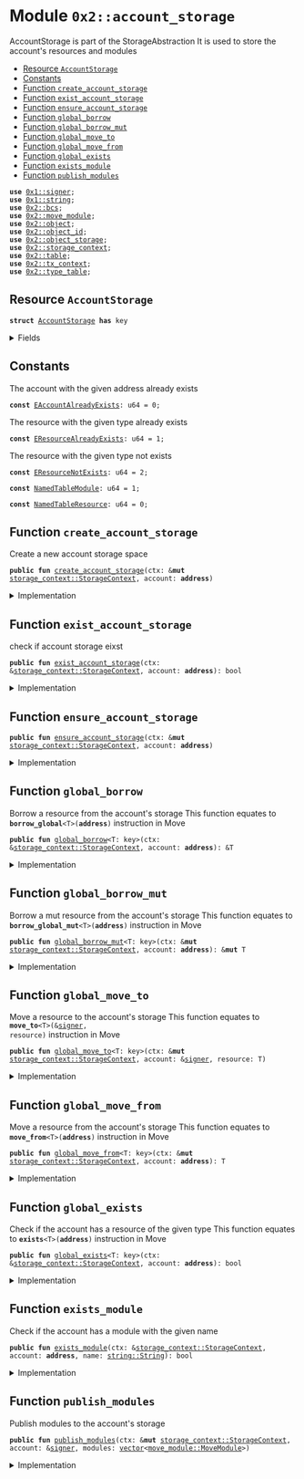 
<a name="0x2_account_storage"></a>

# Module `0x2::account_storage`

AccountStorage is part of the StorageAbstraction
It is used to store the account's resources and modules


-  [Resource `AccountStorage`](#0x2_account_storage_AccountStorage)
-  [Constants](#@Constants_0)
-  [Function `create_account_storage`](#0x2_account_storage_create_account_storage)
-  [Function `exist_account_storage`](#0x2_account_storage_exist_account_storage)
-  [Function `ensure_account_storage`](#0x2_account_storage_ensure_account_storage)
-  [Function `global_borrow`](#0x2_account_storage_global_borrow)
-  [Function `global_borrow_mut`](#0x2_account_storage_global_borrow_mut)
-  [Function `global_move_to`](#0x2_account_storage_global_move_to)
-  [Function `global_move_from`](#0x2_account_storage_global_move_from)
-  [Function `global_exists`](#0x2_account_storage_global_exists)
-  [Function `exists_module`](#0x2_account_storage_exists_module)
-  [Function `publish_modules`](#0x2_account_storage_publish_modules)


<pre><code><b>use</b> <a href="">0x1::signer</a>;
<b>use</b> <a href="">0x1::string</a>;
<b>use</b> <a href="bcs.md#0x2_bcs">0x2::bcs</a>;
<b>use</b> <a href="move_module.md#0x2_move_module">0x2::move_module</a>;
<b>use</b> <a href="object.md#0x2_object">0x2::object</a>;
<b>use</b> <a href="object_id.md#0x2_object_id">0x2::object_id</a>;
<b>use</b> <a href="object_storage.md#0x2_object_storage">0x2::object_storage</a>;
<b>use</b> <a href="storage_context.md#0x2_storage_context">0x2::storage_context</a>;
<b>use</b> <a href="table.md#0x2_table">0x2::table</a>;
<b>use</b> <a href="tx_context.md#0x2_tx_context">0x2::tx_context</a>;
<b>use</b> <a href="type_table.md#0x2_type_table">0x2::type_table</a>;
</code></pre>



<a name="0x2_account_storage_AccountStorage"></a>

## Resource `AccountStorage`



<pre><code><b>struct</b> <a href="account_storage.md#0x2_account_storage_AccountStorage">AccountStorage</a> <b>has</b> key
</code></pre>



<details>
<summary>Fields</summary>


<dl>
<dt>
<code>resources: <a href="type_table.md#0x2_type_table_TypeTable">type_table::TypeTable</a></code>
</dt>
<dd>

</dd>
<dt>
<code>modules: <a href="table.md#0x2_table_Table">table::Table</a>&lt;<a href="_String">string::String</a>, <a href="move_module.md#0x2_move_module_MoveModule">move_module::MoveModule</a>&gt;</code>
</dt>
<dd>

</dd>
</dl>


</details>

<a name="@Constants_0"></a>

## Constants


<a name="0x2_account_storage_EAccountAlreadyExists"></a>

The account with the given address already exists


<pre><code><b>const</b> <a href="account_storage.md#0x2_account_storage_EAccountAlreadyExists">EAccountAlreadyExists</a>: u64 = 0;
</code></pre>



<a name="0x2_account_storage_EResourceAlreadyExists"></a>

The resource with the given type already exists


<pre><code><b>const</b> <a href="account_storage.md#0x2_account_storage_EResourceAlreadyExists">EResourceAlreadyExists</a>: u64 = 1;
</code></pre>



<a name="0x2_account_storage_EResourceNotExists"></a>

The resource with the given type not exists


<pre><code><b>const</b> <a href="account_storage.md#0x2_account_storage_EResourceNotExists">EResourceNotExists</a>: u64 = 2;
</code></pre>



<a name="0x2_account_storage_NamedTableModule"></a>



<pre><code><b>const</b> <a href="account_storage.md#0x2_account_storage_NamedTableModule">NamedTableModule</a>: u64 = 1;
</code></pre>



<a name="0x2_account_storage_NamedTableResource"></a>



<pre><code><b>const</b> <a href="account_storage.md#0x2_account_storage_NamedTableResource">NamedTableResource</a>: u64 = 0;
</code></pre>



<a name="0x2_account_storage_create_account_storage"></a>

## Function `create_account_storage`

Create a new account storage space


<pre><code><b>public</b> <b>fun</b> <a href="account_storage.md#0x2_account_storage_create_account_storage">create_account_storage</a>(ctx: &<b>mut</b> <a href="storage_context.md#0x2_storage_context_StorageContext">storage_context::StorageContext</a>, account: <b>address</b>)
</code></pre>



<details>
<summary>Implementation</summary>


<pre><code><b>public</b> <b>fun</b> <a href="account_storage.md#0x2_account_storage_create_account_storage">create_account_storage</a>(ctx: &<b>mut</b> StorageContext, account: <b>address</b>) {
    <b>let</b> <a href="object_id.md#0x2_object_id">object_id</a> = <a href="object_id.md#0x2_object_id_address_to_object_id">object_id::address_to_object_id</a>(account);
    <b>let</b> <a href="account_storage.md#0x2_account_storage">account_storage</a> = <a href="account_storage.md#0x2_account_storage_AccountStorage">AccountStorage</a> {
        resources: <a href="type_table.md#0x2_type_table_new_with_id">type_table::new_with_id</a>(<a href="account_storage.md#0x2_account_storage_named_table_id">named_table_id</a>(account, <a href="account_storage.md#0x2_account_storage_NamedTableResource">NamedTableResource</a>)),
        modules: <a href="table.md#0x2_table_new_with_id">table::new_with_id</a>(<a href="account_storage.md#0x2_account_storage_named_table_id">named_table_id</a>(account, <a href="account_storage.md#0x2_account_storage_NamedTableModule">NamedTableModule</a>)),
    };
    <b>let</b> <a href="object_storage.md#0x2_object_storage">object_storage</a> = <a href="storage_context.md#0x2_storage_context_object_storage_mut">storage_context::object_storage_mut</a>(ctx);
    <b>assert</b>!(!<a href="object_storage.md#0x2_object_storage_contains">object_storage::contains</a>(<a href="object_storage.md#0x2_object_storage">object_storage</a>, <a href="object_id.md#0x2_object_id">object_id</a>), <a href="account_storage.md#0x2_account_storage_EAccountAlreadyExists">EAccountAlreadyExists</a>);
    <b>let</b> <a href="object.md#0x2_object">object</a> = <a href="object.md#0x2_object_new_with_id">object::new_with_id</a>(<a href="object_id.md#0x2_object_id">object_id</a>, account, <a href="account_storage.md#0x2_account_storage">account_storage</a>);
    <a href="object_storage.md#0x2_object_storage_add">object_storage::add</a>(<a href="object_storage.md#0x2_object_storage">object_storage</a>, <a href="object.md#0x2_object">object</a>);
}
</code></pre>



</details>

<a name="0x2_account_storage_exist_account_storage"></a>

## Function `exist_account_storage`

check if account storage eixst


<pre><code><b>public</b> <b>fun</b> <a href="account_storage.md#0x2_account_storage_exist_account_storage">exist_account_storage</a>(ctx: &<a href="storage_context.md#0x2_storage_context_StorageContext">storage_context::StorageContext</a>, account: <b>address</b>): bool
</code></pre>



<details>
<summary>Implementation</summary>


<pre><code><b>public</b> <b>fun</b> <a href="account_storage.md#0x2_account_storage_exist_account_storage">exist_account_storage</a>(ctx: &StorageContext, account: <b>address</b>): bool {
    <b>let</b> <a href="object_id.md#0x2_object_id">object_id</a> = <a href="object_id.md#0x2_object_id_address_to_object_id">object_id::address_to_object_id</a>(account);
    <b>let</b> <a href="object_storage.md#0x2_object_storage">object_storage</a> = <a href="storage_context.md#0x2_storage_context_object_storage">storage_context::object_storage</a>(ctx);
    <a href="object_storage.md#0x2_object_storage_contains">object_storage::contains</a>(<a href="object_storage.md#0x2_object_storage">object_storage</a>, <a href="object_id.md#0x2_object_id">object_id</a>)
}
</code></pre>



</details>

<a name="0x2_account_storage_ensure_account_storage"></a>

## Function `ensure_account_storage`



<pre><code><b>public</b> <b>fun</b> <a href="account_storage.md#0x2_account_storage_ensure_account_storage">ensure_account_storage</a>(ctx: &<b>mut</b> <a href="storage_context.md#0x2_storage_context_StorageContext">storage_context::StorageContext</a>, account: <b>address</b>)
</code></pre>



<details>
<summary>Implementation</summary>


<pre><code><b>public</b> <b>fun</b> <a href="account_storage.md#0x2_account_storage_ensure_account_storage">ensure_account_storage</a>(ctx: &<b>mut</b> StorageContext, account: <b>address</b>) {
    <b>if</b> (!<a href="account_storage.md#0x2_account_storage_exist_account_storage">exist_account_storage</a>(ctx, account)) {
        <a href="account_storage.md#0x2_account_storage_create_account_storage">create_account_storage</a>(ctx, account);
    }
}
</code></pre>



</details>

<a name="0x2_account_storage_global_borrow"></a>

## Function `global_borrow`

Borrow a resource from the account's storage
This function equates to <code><b>borrow_global</b>&lt;T&gt;(<b>address</b>)</code> instruction in Move


<pre><code><b>public</b> <b>fun</b> <a href="account_storage.md#0x2_account_storage_global_borrow">global_borrow</a>&lt;T: key&gt;(ctx: &<a href="storage_context.md#0x2_storage_context_StorageContext">storage_context::StorageContext</a>, account: <b>address</b>): &T
</code></pre>



<details>
<summary>Implementation</summary>


<pre><code><b>public</b> <b>fun</b> <a href="account_storage.md#0x2_account_storage_global_borrow">global_borrow</a>&lt;T: key&gt;(ctx: &StorageContext, account: <b>address</b>): &T {
    <b>let</b> <a href="object_storage.md#0x2_object_storage">object_storage</a> = <a href="storage_context.md#0x2_storage_context_object_storage">storage_context::object_storage</a>(ctx);
    <b>let</b> <a href="account_storage.md#0x2_account_storage">account_storage</a> = <a href="account_storage.md#0x2_account_storage_borrow_account_storage">borrow_account_storage</a>(<a href="object_storage.md#0x2_object_storage">object_storage</a>, account);
    <a href="account_storage.md#0x2_account_storage_borrow_resource_from_account_storage">borrow_resource_from_account_storage</a>&lt;T&gt;(<a href="account_storage.md#0x2_account_storage">account_storage</a>)
}
</code></pre>



</details>

<a name="0x2_account_storage_global_borrow_mut"></a>

## Function `global_borrow_mut`

Borrow a mut resource from the account's storage
This function equates to <code><b>borrow_global_mut</b>&lt;T&gt;(<b>address</b>)</code> instruction in Move


<pre><code><b>public</b> <b>fun</b> <a href="account_storage.md#0x2_account_storage_global_borrow_mut">global_borrow_mut</a>&lt;T: key&gt;(ctx: &<b>mut</b> <a href="storage_context.md#0x2_storage_context_StorageContext">storage_context::StorageContext</a>, account: <b>address</b>): &<b>mut</b> T
</code></pre>



<details>
<summary>Implementation</summary>


<pre><code><b>public</b> <b>fun</b> <a href="account_storage.md#0x2_account_storage_global_borrow_mut">global_borrow_mut</a>&lt;T: key&gt;(ctx: &<b>mut</b> StorageContext, account: <b>address</b>): &<b>mut</b> T {
    <b>let</b> <a href="object_storage.md#0x2_object_storage">object_storage</a> = <a href="storage_context.md#0x2_storage_context_object_storage_mut">storage_context::object_storage_mut</a>(ctx);
    <b>let</b> <a href="account_storage.md#0x2_account_storage">account_storage</a> = <a href="account_storage.md#0x2_account_storage_borrow_account_storage_mut">borrow_account_storage_mut</a>(<a href="object_storage.md#0x2_object_storage">object_storage</a>, account);
    <a href="account_storage.md#0x2_account_storage_borrow_mut_resource_from_account_storage">borrow_mut_resource_from_account_storage</a>&lt;T&gt;(<a href="account_storage.md#0x2_account_storage">account_storage</a>)
}
</code></pre>



</details>

<a name="0x2_account_storage_global_move_to"></a>

## Function `global_move_to`

Move a resource to the account's storage
This function equates to <code><b>move_to</b>&lt;T&gt;(&<a href="signer.md#0x2_signer">signer</a>, resource)</code> instruction in Move


<pre><code><b>public</b> <b>fun</b> <a href="account_storage.md#0x2_account_storage_global_move_to">global_move_to</a>&lt;T: key&gt;(ctx: &<b>mut</b> <a href="storage_context.md#0x2_storage_context_StorageContext">storage_context::StorageContext</a>, account: &<a href="signer.md#0x2_signer">signer</a>, resource: T)
</code></pre>



<details>
<summary>Implementation</summary>


<pre><code><b>public</b> <b>fun</b> <a href="account_storage.md#0x2_account_storage_global_move_to">global_move_to</a>&lt;T: key&gt;(ctx: &<b>mut</b> StorageContext, account: &<a href="signer.md#0x2_signer">signer</a>, resource: T){
    <b>let</b> account_address = signer::address_of(account);
    //Auto create the account storage when <b>move</b> resource <b>to</b> the account
    <a href="account_storage.md#0x2_account_storage_ensure_account_storage">ensure_account_storage</a>(ctx, account_address);
    <b>let</b> <a href="account_storage.md#0x2_account_storage">account_storage</a> = <a href="account_storage.md#0x2_account_storage_borrow_account_storage_mut">borrow_account_storage_mut</a>(<a href="storage_context.md#0x2_storage_context_object_storage_mut">storage_context::object_storage_mut</a>(ctx), account_address);
    <a href="account_storage.md#0x2_account_storage_add_resource_to_account_storage">add_resource_to_account_storage</a>(<a href="account_storage.md#0x2_account_storage">account_storage</a>, resource);
}
</code></pre>



</details>

<a name="0x2_account_storage_global_move_from"></a>

## Function `global_move_from`

Move a resource from the account's storage
This function equates to <code><b>move_from</b>&lt;T&gt;(<b>address</b>)</code> instruction in Move


<pre><code><b>public</b> <b>fun</b> <a href="account_storage.md#0x2_account_storage_global_move_from">global_move_from</a>&lt;T: key&gt;(ctx: &<b>mut</b> <a href="storage_context.md#0x2_storage_context_StorageContext">storage_context::StorageContext</a>, account: <b>address</b>): T
</code></pre>



<details>
<summary>Implementation</summary>


<pre><code><b>public</b> <b>fun</b> <a href="account_storage.md#0x2_account_storage_global_move_from">global_move_from</a>&lt;T: key&gt;(ctx: &<b>mut</b> StorageContext, account: <b>address</b>): T {
    <b>let</b> <a href="account_storage.md#0x2_account_storage">account_storage</a> = <a href="account_storage.md#0x2_account_storage_borrow_account_storage_mut">borrow_account_storage_mut</a>(<a href="storage_context.md#0x2_storage_context_object_storage_mut">storage_context::object_storage_mut</a>(ctx), account);
    <a href="account_storage.md#0x2_account_storage_remove_resource_from_account_storage">remove_resource_from_account_storage</a>&lt;T&gt;(<a href="account_storage.md#0x2_account_storage">account_storage</a>)
}
</code></pre>



</details>

<a name="0x2_account_storage_global_exists"></a>

## Function `global_exists`

Check if the account has a resource of the given type
This function equates to <code><b>exists</b>&lt;T&gt;(<b>address</b>)</code> instruction in Move


<pre><code><b>public</b> <b>fun</b> <a href="account_storage.md#0x2_account_storage_global_exists">global_exists</a>&lt;T: key&gt;(ctx: &<a href="storage_context.md#0x2_storage_context_StorageContext">storage_context::StorageContext</a>, account: <b>address</b>): bool
</code></pre>



<details>
<summary>Implementation</summary>


<pre><code><b>public</b> <b>fun</b> <a href="account_storage.md#0x2_account_storage_global_exists">global_exists</a>&lt;T: key&gt;(ctx: &StorageContext, account: <b>address</b>) : bool {
    <b>if</b> (<a href="account_storage.md#0x2_account_storage_exist_account_storage">exist_account_storage</a>(ctx, account)) {
        <b>let</b> <a href="account_storage.md#0x2_account_storage">account_storage</a> = <a href="account_storage.md#0x2_account_storage_borrow_account_storage">borrow_account_storage</a>(<a href="storage_context.md#0x2_storage_context_object_storage">storage_context::object_storage</a>(ctx), account);
        <a href="account_storage.md#0x2_account_storage_exists_resource_at_account_storage">exists_resource_at_account_storage</a>&lt;T&gt;(<a href="account_storage.md#0x2_account_storage">account_storage</a>)
    }<b>else</b>{
        <b>false</b>
    }
}
</code></pre>



</details>

<a name="0x2_account_storage_exists_module"></a>

## Function `exists_module`

Check if the account has a module with the given name


<pre><code><b>public</b> <b>fun</b> <a href="account_storage.md#0x2_account_storage_exists_module">exists_module</a>(ctx: &<a href="storage_context.md#0x2_storage_context_StorageContext">storage_context::StorageContext</a>, account: <b>address</b>, name: <a href="_String">string::String</a>): bool
</code></pre>



<details>
<summary>Implementation</summary>


<pre><code><b>public</b> <b>fun</b> <a href="account_storage.md#0x2_account_storage_exists_module">exists_module</a>(ctx: &StorageContext, account: <b>address</b>, name: String): bool {
    <b>let</b> <a href="account_storage.md#0x2_account_storage">account_storage</a> = <a href="account_storage.md#0x2_account_storage_borrow_account_storage">borrow_account_storage</a>(<a href="storage_context.md#0x2_storage_context_object_storage">storage_context::object_storage</a>(ctx), account);
    <a href="account_storage.md#0x2_account_storage_exists_module_at_account_storage">exists_module_at_account_storage</a>(<a href="account_storage.md#0x2_account_storage">account_storage</a>, name)
}
</code></pre>



</details>

<a name="0x2_account_storage_publish_modules"></a>

## Function `publish_modules`

Publish modules to the account's storage


<pre><code><b>public</b> <b>fun</b> <a href="account_storage.md#0x2_account_storage_publish_modules">publish_modules</a>(ctx: &<b>mut</b> <a href="storage_context.md#0x2_storage_context_StorageContext">storage_context::StorageContext</a>, account: &<a href="signer.md#0x2_signer">signer</a>, modules: <a href="">vector</a>&lt;<a href="move_module.md#0x2_move_module_MoveModule">move_module::MoveModule</a>&gt;)
</code></pre>



<details>
<summary>Implementation</summary>


<pre><code><b>public</b> <b>fun</b> <a href="account_storage.md#0x2_account_storage_publish_modules">publish_modules</a>(ctx: &<b>mut</b> StorageContext, account: &<a href="signer.md#0x2_signer">signer</a>, modules: <a href="">vector</a>&lt;MoveModule&gt;) {
    <b>let</b> account_address = signer::address_of(account);
    <b>let</b> <a href="account_storage.md#0x2_account_storage">account_storage</a> = <a href="account_storage.md#0x2_account_storage_borrow_account_storage_mut">borrow_account_storage_mut</a>(<a href="storage_context.md#0x2_storage_context_object_storage_mut">storage_context::object_storage_mut</a>(ctx), account_address);
    <b>let</b> i = 0;
    <b>let</b> len = <a href="_length">vector::length</a>(&modules);
    <b>let</b> module_names = <a href="move_module.md#0x2_move_module_verify_modules">move_module::verify_modules</a>(&modules, account_address);
    <b>while</b> (i &lt; len) {
        <b>let</b> name = <a href="_pop_back">vector::pop_back</a>(&<b>mut</b> module_names);
        <b>let</b> m = <a href="_pop_back">vector::pop_back</a>(&<b>mut</b> modules);
        <a href="table.md#0x2_table_add">table::add</a>(&<b>mut</b> <a href="account_storage.md#0x2_account_storage">account_storage</a>.modules, name, m);
    }
}
</code></pre>



</details>
